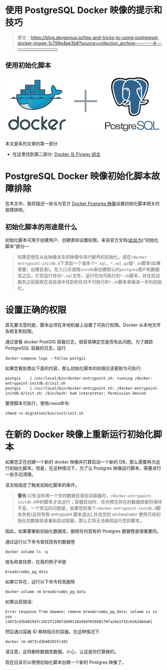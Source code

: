 # 使用 PostgreSQL Docker 映像的提示和技巧

> 原文：<https://blog.devgenius.io/tips-and-tricks-to-using-postgresql-docker-image-1c799e4ee3b8?source=collection_archive---------4----------------------->

## 使用初始化脚本

![](img/43cc58f13ec8ff7ab7d043cabc24ac42.png)

本文是系列文章的第一部分

*   在这里找到第二部分: [Docker 与 Flyway 组合](https://tony-oreglia.medium.com/tips-and-tricks-to-using-postgresql-docker-image-80047673c9a5)

# PostgreSQL Docker 映像初始化脚本故障排除

在本文中，我将描述一些与为官方 [Docker Postgres 映像](https://hub.docker.com/_/postgres)设置初始化脚本相关的故障排除。

## 初始化脚本的用途是什么

初始化脚本可用于创建用户、创建表和设置权限。来自官方文档([此处为](https://hub.docker.com/_/postgres))“初始化脚本”部分—

> 如果您想在从此映像派生的映像中进行额外的初始化，请在`/docker-entrypoint-initdb.d`下添加一个或多个`*.sql`、`*.sql.gz`或`*.sh`脚本(如果需要，创建目录)。在入口点调用`initdb`来创建默认的`postgres`用户和数据库之后，它将运行任何`*.sql`文件，运行任何可执行的`*.sh`脚本，并在启动服务之前获取在该目录中找到的任何不可执行的`*.sh`脚本来做进一步的初始化。

# 设置正确的权限

首先要注意的是，脚本必须在本地机器上设置了可执行权限。Docker 从本地文件系统复制权限。

通过查看 docker PostGIS 容器日志，很容易确定您是否有此问题。为了跟踪 PostgreSQL 容器的日志，运行

`docker-compose logs --follow postgis`

如果您看到类似下面的内容，那么初始化脚本的权限应该更新为可执行:

```
postgis    | /usr/local/bin/docker-entrypoint.sh: running /docker-entrypoint-initdb.d/init.sh
postgis    | /usr/local/bin/docker-entrypoint.sh: /docker-entrypoint-initdb.d/init.sh: /bin/bash: bad interpreter: Permission denied
```

要使脚本可执行，使用`chmod`命令:

```
chmod +x migration/bin/init/init.sh
```

# 在新的 Docker 映像上重新运行初始化脚本

如果您正在创建一个新的 docker 映像并打算启动一个新的 DB，那么需要再次运行初始化脚本。但是，在这种情况下，为了让 Postgres 映像运行脚本，需要进行一些手动清理。

该文档指定了触发初始化脚本的条件。

> **警告**:只有当你用一个空的数据目录启动容器时，`/docker-entrypoint-initdb.d`中的脚本才会运行；容器启动时，任何预先存在的数据库都将保持不变。一个常见的问题是，如果您的某个`/docker-entrypoint-initdb.d`脚本失败(这将导致 entrypoint 脚本退出),并且您的 orchestrator 使用已经初始化的数据目录重新启动容器，那么它将无法继续运行您的脚本。

因此，如果要重新初始化数据库，删除任何现有的 Postgres 数据卷是很重要的。

通过运行以下命令查找现有的数据卷

```
docker volume ls -q
```

按名称查找卷，在我的例子中是

```
breadcrumbs_pg_data
```

如果它存在，运行以下命令将其删除

```
docker volume rm breadcrumbs_pg_data
```

如果出现错误:

```
Error response from daemon: remove breadcrumbs_pg_data: volume is in use - [d473cd3b40293fc1023f1108f2b09118a59df03950178fa24e1f55c636246da8]
```

然后通过容器 ID 移除指示的容器。在这种情况下:

```
docker rm d473cd3b40293fc102
```

请注意，这将删除数据库数据。小心，让这是你打算做的。

现在应该可以使用初始化脚本创建一个新的 Postgres 映像了。